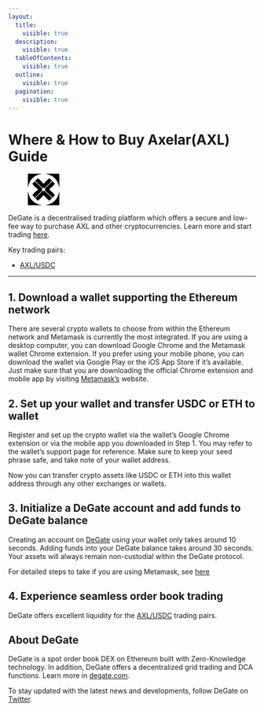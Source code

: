 ```yaml
---
layout:
  title:
    visible: true
  description:
    visible: true
  tableOfContents:
    visible: true
  outline:
    visible: true
  pagination:
    visible: true
---
```


# Where & How to Buy Axelar(AXL) Guide

<figure><img src="../.gitbook/assets/axl_0x467719ad09025fcc6cf6f8311755809d45a5e5f31711366964504.jpg" alt="AXL" width="64"><figcaption></figcaption></figure>

DeGate is a decentralised trading platform which offers a secure and low-fee way to purchase AXL and other cryptocurrencies. Learn more and start trading [here](https://app.degate.com/trade/USDC/0x467719ad09025fcc6cf6f8311755809d45a5e5f3?utm_source=howtobuy).&#x20;

Key trading pairs:

* [AXL/USDC](https://app.degate.com/trade/USDC/0x467719ad09025fcc6cf6f8311755809d45a5e5f3?utm_source=howtobuy)

***

## 1. Download a wallet supporting the Ethereum network

There are several crypto wallets to choose from within the Ethereum network and Metamask is currently the most integrated. If you are using a desktop computer, you can download Google Chrome and the Metamask wallet Chrome extension. If you prefer using your mobile phone, you can download the wallet via Google Play or the iOS App Store if it’s available. Just make sure that you are downloading the official Chrome extension and mobile app by visiting [Metamask’s](https://metamask.io/) website.

## 2. Set up your wallet and transfer USDC or ETH to wallet

Register and set up the crypto wallet via the wallet’s Google Chrome extension or via the mobile app you downloaded in Step 1. You may refer to the wallet’s support page for reference. Make sure to keep your seed phrase safe, and take note of your wallet address.&#x20;

Now you can transfer crypto assets like USDC or ETH into this wallet address through any other exchanges or wallets.

## 3. Initialize a DeGate account and add funds to DeGate balance

Creating an account on [DeGate](https://app.degate.com/?utm_source=AXL_howtobuy) using your wallet only takes around 10 seconds. Adding funds into your DeGate balance takes around 30 seconds. Your assets will always remain non-custodial within the DeGate protocol.

For detailed steps to take if you are using Metamask, see [here](https://docs.degate.com/v/product_en/main-features/wallet-connectivity/metamask)

## 4. Experience seamless order book trading

DeGate offers excellent liquidity for the [AXL/USDC](https://app.degate.com/trade/USDC/0x467719ad09025fcc6cf6f8311755809d45a5e5f3?utm_source=howtobuy) trading pairs.&#x20;

## About DeGate

DeGate is a spot order book DEX on Ethereum built with Zero-Knowledge technology. In addition, DeGate offers a decentralized grid trading and DCA functions.  Learn more in [degate.com](https://degate.com/?utm_source=AXL_howtobuy).

To stay updated with the latest news and developments, follow DeGate on [Twitter](https://twitter.com/degatedex).
